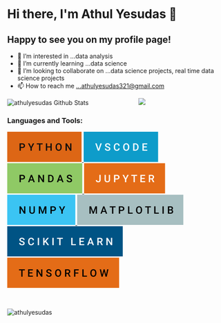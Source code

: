 # Hi there, I'm Athul Yesudas 👋 

## Happy to see you on my profile page! 

- 👀 I’m interested in ...data analysis
- 🌱 I’m currently learning ...data science
- 💞️ I’m looking to collaborate on ...data science projects, real time data science projects
- 📫 How to reach me ...athulyesudas321@gmail.com

<img align="right" width="200" src="https://github.com/athulyesudas/Animated-SVG/blob/main/Animated%20Cat/cat.svg" />
<img align="center" alt="athulyesudas Github Stats" src="https://github-readme-stats.vercel.app/api?username=athulyesudas&show_icons=true&hide_border=true&theme=dracula" />
<br>


<h3 align="left">Languages and Tools:</h3>
<p align="left">  
<a href="https://www.python.org/" target="_blank" rel="noreferrer"> <img src="https://github.com/athulyesudas/athulyesudas/blob/main/Images/forthebadge/python.svg" alt="amplify" /> </a> 
<a href="https://code.visualstudio.com/" target="_blank" rel="noreferrer"> <img src="https://github.com/athulyesudas/athulyesudas/blob/main/Images/forthebadge/vscode.svg" alt="android" /> </a>   
<a href="https://pandas.pydata.org/" target="_blank" rel="noreferrer"> <img src="https://github.com/athulyesudas/athulyesudas/blob/main/Images/forthebadge/pandas.svg" alt="dart"/> </a> 
<a href="https://jupyter.org/" target="_blank" rel="noreferrer"> <img src="https://github.com/athulyesudas/athulyesudas/blob/main/Images/forthebadge/jupyter.svg" alt="docker"/> </a> 
<a href="https://numpy.org/" target="_blank" rel="noreferrer"> <img src="https://github.com/athulyesudas/athulyesudas/blob/main/Images/forthebadge/numpy.svg" alt="express"/> </a>  
<a href="https://matplotlib.org/" target="_blank" rel="noreferrer"> <img src="https://github.com/athulyesudas/athulyesudas/blob/main/Images/forthebadge/matplotlib.svg" alt="figma"/> </a>  
<a href="https://scikit-learn.org/" target="_blank" rel="noreferrer"> <img src="https://github.com/athulyesudas/athulyesudas/blob/main/Images/forthebadge/scikit-learn.svg" alt="firebase"/> </a>  
<a href="https://www.tensorflow.org/" target="_blank" rel="noreferrer"> <img src="https://github.com/athulyesudas/athulyesudas/blob/main/Images/forthebadge/tensorflow.svg" alt="gcp"/> </a>  
</p>

<br>

<p><img align="left" src="https://github-readme-stats.vercel.app/api/top-langs?username=athulyesudas&show_icons=true&locale=en&layout=compact&theme=tokyonight" alt="athulyesudas" /></p>






